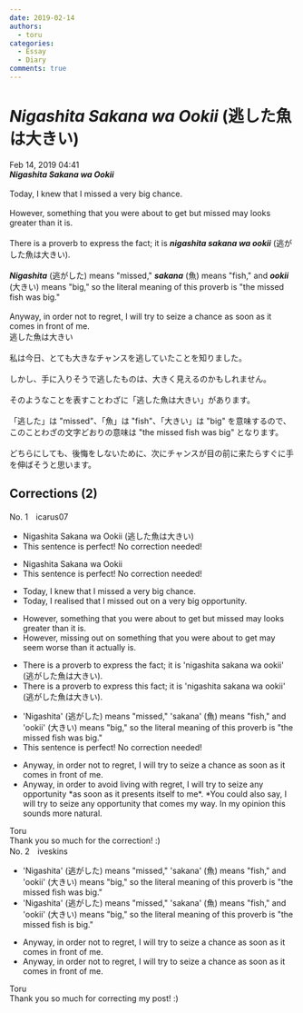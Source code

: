 ```yaml
---
date: 2019-02-14
authors:
  - toru
categories:
  - Essay
  - Diary
comments: true
---
```


# <strong><em>Nigashita Sakana wa Ookii</strong></em> (逃した魚は大きい)
<div class="date">Feb 14, 2019 04:41</div>
<div id="post"><div id="body_show_ori">
<strong><em>Nigashita Sakana wa Ookii</strong></em><br/><br/>Today, I knew that I missed a very big chance.<br/><br/>However, something that you were about to get but missed may looks greater than it is.<br/><br/>There is a proverb to express the fact; it is <strong><em>nigashita sakana wa ookii</em></strong> (逃がした魚は大きい).<br/><br/><strong><em>Nigashita</em></strong> (逃がした) means "missed," <strong><em>sakana</em></strong> (魚) means "fish," and <strong><em>ookii</em></strong> (大きい) means "big," so the literal meaning of this proverb is "the missed fish was big."<br/><br/>Anyway, in order not to regret, I will try to seize a chance as soon as it comes in front of me.
</div></div>

<!-- more -->

<div id="post_ja"><div id="body_show_mo">
逃した魚は大きい<br/><br/>私は今日、とても大きなチャンスを逃していたことを知りました。<br/><br/>しかし、手に入りそうで逃したものは、大きく見えるのかもしれません。<br/><br/>そのようなことを表すことわざに「逃した魚は大きい」があります。<br/><br/>「逃した」は "missed"、「魚」は "fish"、「大きい」は "big" を意味するので、このことわざの文字どおりの意味は "the missed fish was big" となります。<br/><br/>どちらにしても、後悔をしないために、次にチャンスが目の前に来たらすぐに手を伸ばそうと思います。
</div></div>

## Corrections (2)
<div id="block"><div class="first_name"> No. 1　<span class="just_name">icarus07</span></div><div id="block2">
<ul class="correction_field">
<li class="incorrect">Nigashita Sakana wa Ookii (逃した魚は大きい)</li>
<li class="corrected perfect">This sentence is perfect! No correction needed!</li>
</ul>
<ul class="correction_field">
<li class="incorrect">Nigashita Sakana wa Ookii</li>
<li class="corrected perfect">This sentence is perfect! No correction needed!</li>
</ul>
<ul class="correction_field">
<li class="incorrect">Today, I knew that I missed a very big chance.</li>
<li class="corrected correct">
Today, I <span class="f_blue">realised</span> that I missed <span class="f_blue">out on</span> a very big <span class="f_blue">opportunity.</span>
</li>
</ul>
<ul class="correction_field">
<li class="incorrect">However, something that you were about to get but missed may looks greater than it is.</li>
<li class="corrected correct">
However, missing out on something that you were about to get may seem worse than it actually is.
</li>
</ul>
<ul class="correction_field">
<li class="incorrect">There is a proverb to express the fact; it is 'nigashita sakana wa ookii' (逃がした魚は大きい).</li>
<li class="corrected correct">
There is a proverb to express th<span class="f_blue">is</span> fact; it is 'nigashita sakana wa ookii' (逃がした魚は大きい).
</li>
</ul>
<ul class="correction_field">
<li class="incorrect">'Nigashita' (逃がした) means "missed," 'sakana' (魚) means "fish," and 'ookii' (大きい) means "big," so the literal meaning of this proverb is "the missed fish was big."</li>
<li class="corrected perfect">This sentence is perfect! No correction needed!</li>
</ul>
<ul class="correction_field">
<li class="incorrect">Anyway, in order not to regret, I will try to seize a chance as soon as it comes in front of me.</li>
<li class="corrected correct">
Anyway, in order to <span class="f_blue">avoid living with</span> regret, I will try to seize<span class="f_blue"> any opportunity</span> *as soon as it <span class="f_blue">presents itself to</span> me*. *You could also say, I will try to seize any opportunity that comes my way. In my opinion this sounds more natural.
</li>
</ul>
</div><div class="name"><span class="just_name">Toru</span><br>
Thank you so much for the correction! :)
</div>
</div>
<div id="block"><div class="first_name"> No. 2　<span class="just_name">iveskins</span></div><div id="block2">
<ul class="correction_field">
<li class="incorrect">'Nigashita' (逃がした) means "missed," 'sakana' (魚) means "fish," and 'ookii' (大きい) means "big," so the literal meaning of this proverb is "the missed fish was big."</li>
<li class="corrected correct">
'Nigashita' (逃がした) means "missed," 'sakana' (魚) means "fish," and 'ookii' (大きい) means "big," so the literal meaning of this proverb is "the missed fish is big."
</li>
</ul>
<ul class="correction_field">
<li class="incorrect">Anyway, in order not to regret, I will try to seize a chance as soon as it comes in front of me.</li>
<li class="corrected correct">
Anyway, in order not to regret, I will try to seize a chance as soon as it comes in front of me.
</li>
</ul>
</div><div class="name"><span class="just_name">Toru</span><br>
Thank you so much for correcting my post! :)
</div>
</div>
